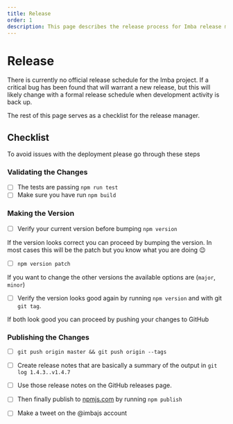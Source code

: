 ```yaml
---
title: Release
order: 1
description: This page describes the release process for Imba release managers.
---
```


# Release

There is currently no official release schedule for the Imba project. If a critical bug has been found that will warrant a new release, but this will likely change with a formal release schedule when development activity is back up.

The rest of this page serves as a checklist for the release manager.

## Checklist

To avoid issues with the deployment please go through these steps

### Validating the Changes

* [ ] The tests are passing `npm run test`
* [ ] Make sure you have run `npm build`

### Making the Version

* [ ] Verify your current version before bumping `npm version`

If the version looks correct you can proceed by bumping the version. In most cases this will be the patch but you know what you are doing 😉

* [ ] `npm version patch`

If you want to change the other versions the available options are \(`major`, `minor`\)

* [ ] Verify the version looks good again by running `npm version` and with git `git tag`.

If both look good you can proceed by pushing your changes to GitHub

### Publishing the Changes

* [ ] `git push origin master && git push origin --tags`
* [ ] Create release notes that are basically a summary of the output in `git log 1.4.3..v1.4.7`
* [ ] Use those release notes on the GitHub releases page.
* [ ] Then finally publish to [npmjs.com](https://www.npmjs.com/package/imba) by running `npm publish`
* [ ] Make a tweet on the @imbajs account


